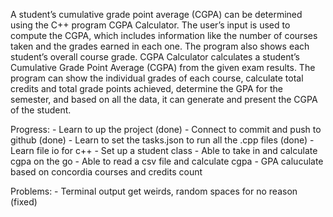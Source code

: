 A student’s cumulative grade point average (CGPA) can be determined using the C++ program CGPA Calculator. The user’s input is used to compute the CGPA, which includes information like the number of courses taken and the grades earned in each one. The program also shows each student’s overall course grade. CGPA Calculator calculates a student’s Cumulative Grade Point Average (CGPA) from the given exam results. The program can show the individual grades of each course, calculate total credits and total grade points achieved, determine the GPA for the semester, and based on all the data, it can generate and present the CGPA of the student. 

Progress:
    - Learn to up the project (done)
    - Connect to commit and push to github (done)
    - Learn to set the tasks.json to run all the .cpp files (done)
    - Learn file io for c++
    - Set up a student class
    - Able to take in and calculate cgpa on the go
    - Able to read a csv file and calculate cgpa
    - GPA caluculate based on concordia courses and credits count



Problems:
    - Terminal output get weirds, random spaces for no reason (fixed)